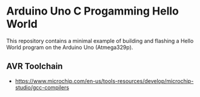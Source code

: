 # Arduino Uno C Progamming Hello World

This repository contains a minimal example of building and flashing a Hello
World program on the Arduino Uno (Atmega329p).

## AVR Toolchain

- https://www.microchip.com/en-us/tools-resources/develop/microchip-studio/gcc-compilers
